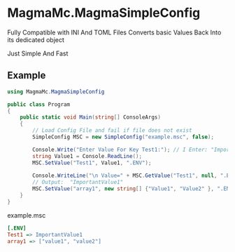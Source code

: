 ﻿# MagmaMc.MagmaSimpleConfig

Fully Compatible with INI And TOML Files
Converts basic Values Back Into its dedicated object

Just Simple And Fast

## Example

```cs
using MagmaMc.MagmaSimpleConfig

public class Program
{
	public static void Main(string[] ConsoleArgs)
	{
		// Load Config File and fail if file does not exist
		SimpleConfig MSC = new SimpleConfig("example.msc", false); 

		Console.Write("Enter Value For Key Test1:"); // I Enter: "ImportantValue1"
		string Value1 = Console.ReadLine();
		MSC.SetValue("Test1", Value1, ".ENV");
		
		Console.WriteLine("\n Value=" + MSC.GetValue("Test1", null, ".ENV")); 
		// Output:  "ImportantValue1"
		MSC.SetValue("array1", new string[] {"Value1", "Value2" }, ".ENV");
	}
}
```

example.msc
```ini
[.ENV]
Test1 => ImportantValue1
array1 => ["value1", "value2"]
```
